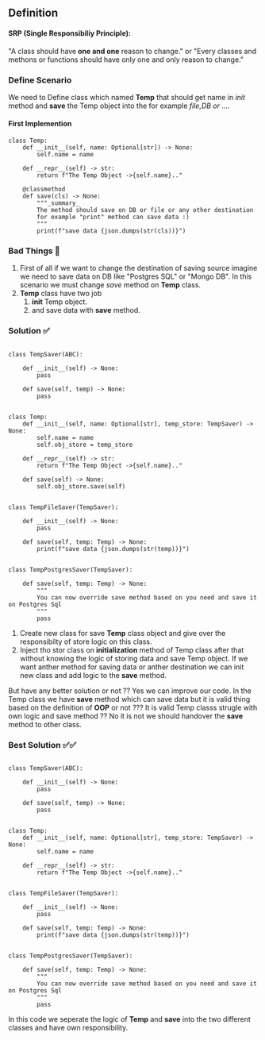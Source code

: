 ## Definition
#### SRP (Single Responsibiliy Principle):
"A class should have<b> one and one</b> reason to change."
or 
"Every classes and methons or functions should have only one and only reason to change."


### Define Scenario
We need to Define class which named <b>Temp</b> that should get name in <i>init</i> method and <b>save</b> the Temp object into the for example <i>file,DB or ....</i> 
#### First Implemention
```
class Temp:
    def __init__(self, name: Optional[str]) -> None:
        self.name = name

    def __repr__(self) -> str:
        return f"The Temp Object ->{self.name}.."

    @classmethod
    def save(cls) -> None:
        """_summary_
        The method should save on DB or file or any other destination
        for example "print" method can save data :) 
        """
        print(f"save data {json.dumps(str(cls))}")

```
### Bad Things 🚫
1. First of all if we want to change the destination of saving source imagine we need to save data on DB like "Postgres SQL" or "Mongo DB".
In this scenario we must change <i>save</i> method on <b>Temp</b> class.
2. <b>Temp</b> class have two job 
    1) <b>init</b> Temp object.
    2) and save data with <b>save</b> method.
### Solution ✅
```

class TempSaver(ABC):

    def __init__(self) -> None:
        pass

    def save(self, temp) -> None:
        pass


class Temp:
    def __init__(self, name: Optional[str], temp_store: TempSaver) -> None:
        self.name = name
        self.obj_store = temp_store

    def __repr__(self) -> str:
        return f"The Temp Object ->{self.name}.."

    def save(self) -> None:
        self.obj_store.save(self)


class TempFileSaver(TempSaver):

    def __init__(self) -> None:
        pass

    def save(self, temp: Temp) -> None:
        print(f"save data {json.dumps(str(temp))}")


class TempPostgresSaver(TempSaver):

    def save(self, temp: Temp) -> None:
        """
        You can now override save method based on you need and save it on Postgres Sql
        """
        pass

```
1. Create new class for save <b>Temp</b> class object and give over the responsibilty of store logic on this class.
2. Inject tho stor class on <b>initialization</b> method of Temp class after that without knowing the logic of storing data and save Temp object.
If we want anther method for saving data or anther destination we can init new class and add logic to the <b>save</b> method.

But have any better solution or not ??
Yes we can improve our code.
In the Temp class we have <b>save</b> method which can save data but it is valid thing based on the definition of <b>OOP</b> or not ???
It is valid Temp classs strugle with own logic and save method ??
No it is not we should handover the <b>save</b> method to other class.
### Best Solution ✅✅
```

class TempSaver(ABC):

    def __init__(self) -> None:
        pass

    def save(self, temp) -> None:
        pass


class Temp:
    def __init__(self, name: Optional[str], temp_store: TempSaver) -> None:
        self.name = name

    def __repr__(self) -> str:
        return f"The Temp Object ->{self.name}.."


class TempFileSaver(TempSaver):

    def __init__(self) -> None:
        pass

    def save(self, temp: Temp) -> None:
        print(f"save data {json.dumps(str(temp))}")


class TempPostgresSaver(TempSaver):

    def save(self, temp: Temp) -> None:
        """
        You can now override save method based on you need and save it on Postgres Sql
        """
        pass

```
In this code we seperate the logic of <b>Temp</b> and <b>save</b> into the two different classes and have own responsibility.
